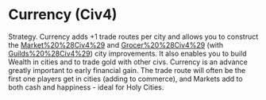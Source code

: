 # Currency (Civ4)

Strategy.
Currency adds +1 trade routes per city and allows you to construct the [Market%20%28Civ4%29](Market) and [Grocer%20%28Civ4%29](Grocer) (with [Guilds%20%28Civ4%29](Guilds)) city improvements. It also enables you to build Wealth in cities and to trade gold with other civs.
Currency is an advance greatly important to early financial gain. The trade route will often be the first one players get in cities (adding to commerce), and Markets add to both cash and happiness - ideal for Holy Cities.